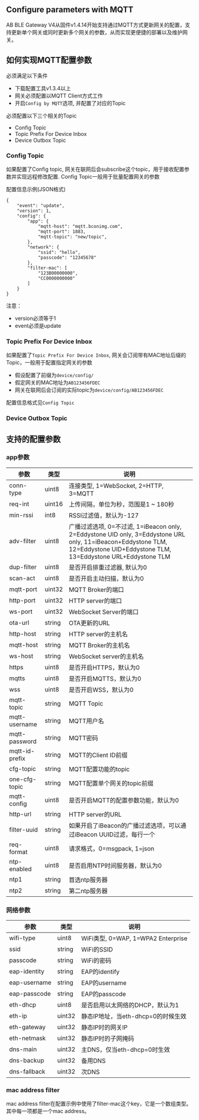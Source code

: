## Configure parameters with MQTT

AB BLE Gateway V4从固件v1.4.14开始支持通过MQTT方式更新网关的配置，支持更新单个网关或同时更新多个网关的参数，从而实现更便捷的部署以及维护网关。

## 如何实现MQTT配置参数

必须满足以下条件

* 下载配置工具v1.3.4以上
* 网关必须配置以MQTT Client方式工作
* 开启`Config by MQTT`选项, 并配置了对应的Topic

必须配置以下三个相关的Topic

* Config Topic 
* Topic Prefix For Device Inbox
* Device Outbox Topic

### Config Topic

如果配置了Config topic, 网关在联网后会subscribe这个topic，用于接收配置参数并实现远程修改配置. Config Topic一般用于批量配置网关的参数

配置信息示例(JSON格式)

```
{
    "event": "update",
    "version": 1,
    "config": {
        "app": {
            "mqtt-host": "mqtt.bconimg.com",
            "mqtt-port": 1883,
            "mqtt-topic": "new/topic",
        },
        "network": {
            "ssid": "hello",
            "passcode": "12345678"
        },
        "filter-mac": [
            "123B00000000",
            "CC0000000000"
        ]
    }
}
```

注意：

* version必须等于1
* event必须是update

### Topic Prefix For Device Inbox

如果配置了`Topic Prefix For Device Inbox`, 网关会订阅带有MAC地址后缀的Topic，一般用于配置指定网关的参数

* 假设配置了前缀为`device/config/`
* 假定网关的MAC地址为`AB123456FDEC`
* 网关在联网后会订阅的实际topic为`device/config/AB123456FDEC`

配置信息格式见`Config Topic`

### Device Outbox Topic



## 支持的配置参数

### app参数

| 参数           |  类型        | 说明         |
| -------------- | ------------ | ------------ |
| conn-type      |       uint8  | 连接类型, 1=WebSocket, 2=HTTP, 3=MQTT |
| req-int        |       uint16 | 上传间隔，单位为秒，范围是1 ~ 180秒
| min-rssi       |       int8   | RSSI过滤值，默认为-127
| adv-filter     |       uint8  | 广播过滤选项, 0=不过滤, 1=iBeacon only, 2=Eddystone UID only, 3=Eddystone URL only, 11=iBeacon+Eddystone TLM, 12=Eddystone UID+Eddystone TLM, 13=Eddystone URL+Eddystone TLM
| dup-filter     |       uint8  | 是否开启排重过滤器, 默认为0
| scan-act       |       uint8  | 是否开启主动扫描，默认为0 
| mqtt-port |            uint32 | MQTT Broker的端口
| http-port |            uint32 | HTTP server的端口 
| ws-port |              uint32 | WebSocket Server的端口   
| ota-url |              string | OTA更新的URL 
| http-host |            string | HTTP server的主机名 
| mqtt-host |            string | MQTT Broker的主机名
| ws-host |              string | WebSocket server的主机名 
| https |                uint8  | 是否开启HTTPS，默认为0 
| mqtts |                uint8  | 是否开启MQTTS，默认为0
| wss |                  uint8  | 是否开启WSS，默认为0  
| mqtt-topic |           string | MQTT Topic 
| mqtt-username |        string | MQTT用户名 
| mqtt-password |        string | MQTT密码 
| mqtt-id-prefix |       string | MQTT的Client ID前缀 
| cfg-topic |            string | MQTT配置功能的topic
| one-cfg-topic |            string | MQTT配置单个网关的topic前缀
| mqtt-config |          uint8  | 是否开启MQTT的配置参数功能，默认为0
| http-url |             string | HTTP server的URL 
| filter-uuid |          string | 如果开启了iBeacon的广播过滤选项，可以通过iBeacon UUID过滤，每行一个
| req-format |           uint8  | 请求格式，0=msgpack, 1=json
| ntp-enabled |          uint8  | 是否启用NTP时间服务器，默认为0 
| ntp1 |                 string | 首选ntp服务器 
| ntp2 |                 string | 第二ntp服务器

### 网络参数

| 参数           |  类型        | 说明         |
| -------------- | ------------ | ------------ |
| wifi-type |            uint8  | WiFi类型, 0=WAP, 1=WPA2 Enterprise   
| ssid |                 string | WiFi的SSID
| passcode |             string | WiFi的密码  
| eap-identity |         string | EAP的identify  
| eap-username |         string | EAP的username  
| eap-passcode |         string | EAP的passcode  
| eth-dhcp |             uint8  | 是否启用以太网络的DHCP，默认为1   
| eth-ip |               uint32 | 静态IP地址，当eth-dhcp=0的时候生效  
| eth-gateway |          uint32 | 静态IP时的网关IP  
| eth-netmask |          uint32 | 静态IP时的子网掩码  
| dns-main |             uint32 | 主DNS，仅当eth-dhcp=0时生效  
| dns-backup |           uint32 | 备用DNS  
| dns-fallback |         uint32 | 次DNS  

### mac address filter

mac address filter在配置示例中使用了filter-mac这个key，它是一个数组类型。其中每一项都是一个mac address。
